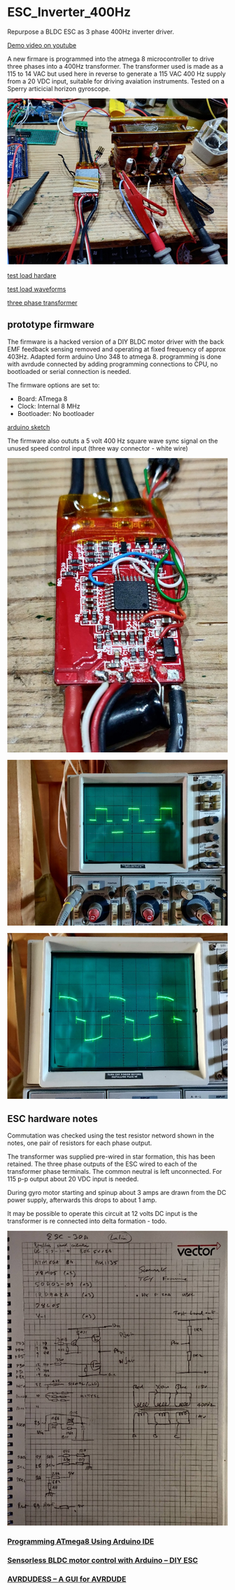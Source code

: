 # ESC_Inverter_400Hz
Repurpose a BLDC ESC as 3 phase 400Hz inverter driver.

[Demo video on youtube](https://youtu.be/6HmrekWlpd0)

A new firmare is programmed into the atmega 8 microcontroller to drive three phases into a 400Hz transformer. The transformer used is made as a 115 to 14 VAC but used here in reverse to generate a 115 VAC 400 Hz supply from a 20 VDC input, suitable for driving avaiation instruments. Tested on a Sperry articicial horizon gyroscope.

![Overview](./images/IMG_20220419_183145.jpg)

[test load hardare](./images/IMG_20220419_092617.jpg)

[test load waveforms](./images/IMG_20220419_092551.jpg)

[three phase transformer](./images/IMG_20220419_124352.jpg)

## prototype firmware

The firmware is a hacked version of a DIY BLDC motor driver with the back EMF feedback sensing removed and operating at fixed frequency of approx 403Hz. Adapted form arduino Uno 348 to atmega 8. programming is done with avrdude connected by adding programming connections to CPU, no bootloaded or serial connection is needed.

The firmware options are set to:

  * Board: ATmega 8
  * Clock: Internal 8 MHz
  * Bootloader: No bootloader

[arduino sketch](./ESC_400Hz_Gen/ESC_400Hz_Gen.ino)

The firmware also oututs a 5 volt 400 Hz square wave sync signal on the unused speed control input (three way connector - white wire)

![Usbasp programming connections](./images/Usbasp_programming_connections.jpg)

![Transformer primary voltage waveform](./images/Voltage_waveform_primary_onload.jpg)

![Transformer secondary voltage waveform](./images/Voltage_waveform_secondary_onload.jpg)

## ESC hardware notes

Commutation was checked using the test resistor netword shown in the notes, one pair of resistors for each phase output. 

The transformer was supplied pre-wired in star formation, this has been retained.
The three phase outputs of the ESC wired to each of the transformer phase terminals. The common neutral is left unconnected. For 115 p-p output about 20 VDC input is needed.

During gyro motor starting and spinup about 3 amps are drawn from the DC power supply, afterwards this drops to about 1 amp.

It may be possible to operate this circuit at 12 volts DC input is the transformer is re connected into delta formation - todo.

![ESC notes](./images/IMG_20220419_214941.jpg)

### [Programming ATmega8 Using Arduino IDE](https://create.arduino.cc/projecthub/hami/programming-atmega8-using-arduino-ide-90c2ad)

### [Sensorless BLDC motor control with Arduino – DIY ESC](https://simple-circuit.com/arduino-sensorless-bldc-motor-controller-esc/)

### [AVRDUDESS – A GUI for AVRDUDE](https://blog.zakkemble.net/avrdudess-a-gui-for-avrdude/)

